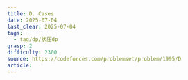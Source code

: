 ```yaml
---
title: D. Cases
date: 2025-07-04
last_clear: 2025-07-04
tags:
  - tag/dp/状压dp
grasp: 2
difficulty: 2300
source: https://codeforces.com/problemset/problem/1995/D
article:
---
```

